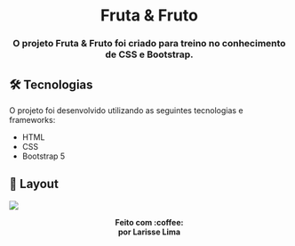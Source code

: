 <h1 align="center" >
    Fruta & Fruto
</h1>

<h3 align="center">
    O projeto Fruta & Fruto  foi criado para treino no conhecimento de CSS e Bootstrap.
</h3>




## 🛠 Tecnologias

O projeto foi desenvolvido utilizando as seguintes tecnologias e frameworks:


- HTML
- CSS
- Bootstrap 5



## 🎨 Layout

<img src="assets/img/layout.png">



<p align="center"><b>Feito com 	:coffee: <br> por Larisse Lima</b></p>




